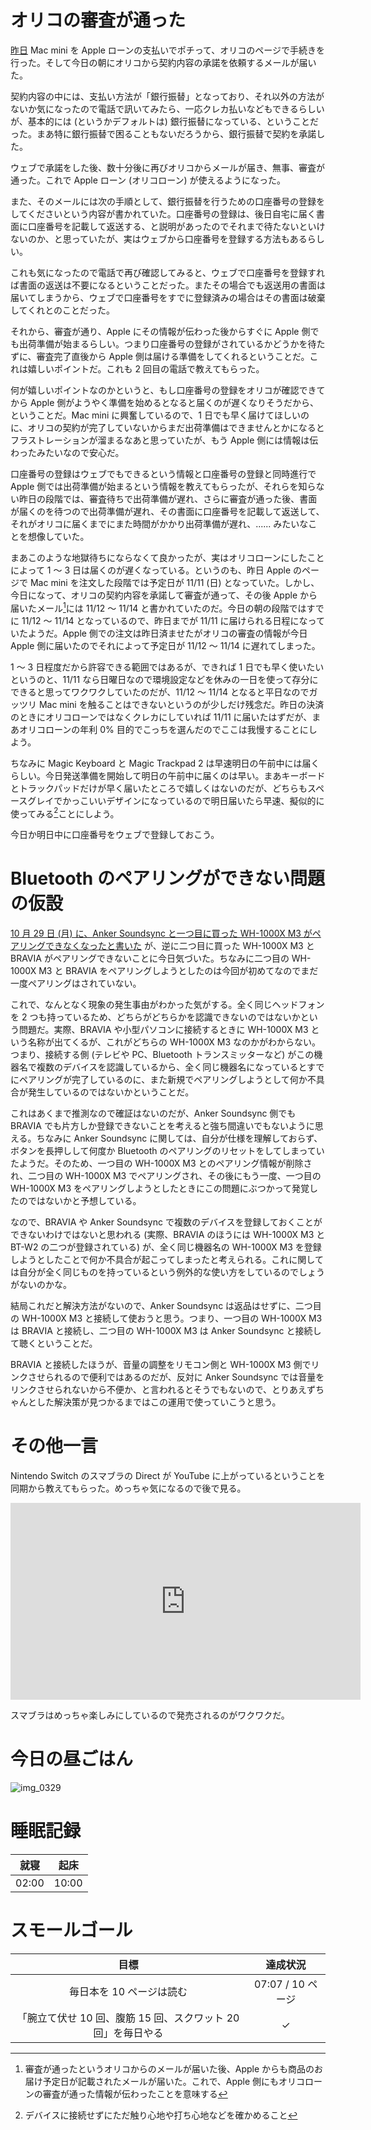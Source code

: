 # オリコの審査が通った
[昨日](/2018/11/01) Mac mini を Apple ローンの支払いでポチって、オリコのページで手続きを行った。そして今日の朝にオリコから契約内容の承諾を依頼するメールが届いた。

契約内容の中には、支払い方法が「銀行振替」となっており、それ以外の方法がないか気になったので電話で訊いてみたら、一応クレカ払いなどもできるらしいが、基本的には (というかデフォルトは) 銀行振替になっている、ということだった。まあ特に銀行振替で困ることもないだろうから、銀行振替で契約を承諾した。

ウェブで承諾をした後、数十分後に再びオリコからメールが届き、無事、審査が通った。これで Apple ローン (オリコローン) が使えるようになった。

また、そのメールには次の手順として、銀行振替を行うための口座番号の登録をしてくださいという内容が書かれていた。口座番号の登録は、後日自宅に届く書面に口座番号を記載して返送する、と説明があったのでそれまで待たないといけないのか、と思っていたが、実はウェブから口座番号を登録する方法もあるらしい。

これも気になったので電話で再び確認してみると、ウェブで口座番号を登録すれば書面の返送は不要になるということだった。またその場合でも返送用の書面は届いてしまうから、ウェブで口座番号をすでに登録済みの場合はその書面は破棄してくれとのことだった。

それから、審査が通り、Apple にその情報が伝わった後からすぐに Apple 側でも出荷準備が始まるらしい。つまり口座番号の登録がされているかどうかを待たずに、審査完了直後から Apple 側は届ける準備をしてくれるということだ。これは嬉しいポイントだ。これも 2 回目の電話で教えてもらった。

何が嬉しいポイントなのかというと、もし口座番号の登録をオリコが確認できてから Apple 側がようやく準備を始めるとなると届くのが遅くなりそうだから、ということだ。Mac mini に興奮しているので、1 日でも早く届けてほしいのに、オリコの契約が完了していないからまだ出荷準備はできませんとかになるとフラストレーションが溜まるなあと思っていたが、もう Apple 側には情報は伝わったみたいなので安心だ。

口座番号の登録はウェブでもできるという情報と口座番号の登録と同時進行で Apple 側では出荷準備が始まるという情報を教えてもらったが、それらを知らない昨日の段階では、審査待ちで出荷準備が遅れ、さらに審査が通った後、書面が届くのを待つので出荷準備が遅れ、その書面に口座番号を記載して返送して、それがオリコに届くまでにまた時間がかかり出荷準備が遅れ、...... みたいなことを想像していた。

まあこのような地獄待ちにならなくて良かったが、実はオリコローンにしたことによって 1 〜 3 日は届くのが遅くなっている。というのも、昨日 Apple のページで Mac mini を注文した段階では予定日が 11/11 (日) となっていた。しかし、今日になって、オリコの契約内容を承諾して審査が通って、その後 Apple から届いたメール[^mail-from-apple]には 11/12 〜 11/14 と書かれていたのだ。今日の朝の段階ではすでに 11/12 〜 11/14 となっているので、昨日までが 11/11 に届けられる日程になっていたようだ。Apple 側での注文は昨日済ませたがオリコの審査の情報が今日 Apple 側に届いたのでそれによって予定日が 11/12 〜 11/14 に遅れてしまった。

[^mail-from-apple]: 審査が通ったというオリコからのメールが届いた後、Apple からも商品のお届け予定日が記載されたメールが届いた。これで、Apple 側にもオリコローンの審査が通った情報が伝わったことを意味する

1 〜 3 日程度だから許容できる範囲ではあるが、できれば 1 日でも早く使いたいというのと、11/11 なら日曜日なので環境設定などを休みの一日を使って存分にできると思ってワクワクしていたのだが、11/12 〜 11/14 となると平日なのでガッツリ Mac mini を触ることはできないというのが少しだけ残念だ。昨日の決済のときにオリコローンではなくクレカにしていれば 11/11 に届いたはずだが、まあオリコローンの年利 0% 目的でこっちを選んだのでここは我慢することにしよう。

ちなみに Magic Keyboard と Magic Trackpad 2 は早速明日の午前中には届くらしい。今日発送準備を開始して明日の午前中に届くのは早い。まあキーボードとトラックパッドだけが早く届いたところで嬉しくはないのだが、どちらもスペースグレイでかっこいいデザインになっているので明日届いたら早速、擬似的に使ってみる[^pseudoly-use]ことにしよう。

[^pseudoly-use]: デバイスに接続せずにただ触り心地や打ち心地などを確かめること

今日か明日中に口座番号をウェブで登録しておこう。

# Bluetooth のペアリングができない問題の仮設
[10 月 29 日 (月) に、Anker Soundsync と一つ目に買った WH-1000X M3 がペアリングできなくなったと書いた](https://diary.noraworld.com/2018/10/29#bluetooth-%E3%81%AE%E3%83%9A%E3%82%A2%E3%83%AA%E3%83%B3%E3%82%B0%E3%81%8C%E3%81%A7%E3%81%8D%E3%81%AA%E3%81%84%E5%95%8F%E9%A1%8C) が、逆に二つ目に買った WH-1000X M3 と BRAVIA がペアリングできないことに今日気づいた。ちなみに二つ目の WH-1000X M3 と BRAVIA をペアリングしようとしたのは今回が初めてなのでまだ一度ペアリングはされていない。

これで、なんとなく現象の発生事由がわかった気がする。全く同じヘッドフォンを 2 つも持っているため、どちらがどちらかを認識できないのではないかという問題だ。実際、BRAVIA や小型パソコンに接続するときに WH-1000X M3 という名称が出てくるが、これがどちらの WH-1000X M3 なのかがわからない。つまり、接続する側 (テレビや PC、Bluetooth トランスミッターなど) がこの機器名で複数のデバイスを認識しているから、全く同じ機器名になっているとすでにペアリングが完了しているのに、また新規でペアリングしようとして何か不具合が発生しているのではないかということだ。

これはあくまで推測なので確証はないのだが、Anker Soundsync 側でも BRAVIA でも片方しか登録できないことを考えると強ち間違いでもないように思える。ちなみに Anker Soundsync に関しては、自分が仕様を理解しておらず、ボタンを長押しして何度か Bluetooth のペアリングのリセットをしてしまっていたようだ。そのため、一つ目の WH-1000X M3 とのペアリング情報が削除され、二つ目の WH-1000X M3 でペアリングされ、その後にもう一度、一つ目の WH-1000X M3 をペアリングしようとしたときにこの問題にぶつかって発覚したのではないかと予想している。

なので、BRAVIA や Anker Soundsync で複数のデバイスを登録しておくことができないわけではないと思われる (実際、BRAVIA のほうには WH-1000X M3 と BT-W2 の二つが登録されている) が、全く同じ機器名の WH-1000X M3 を登録しようとしたことで何か不具合が起こってしまったと考えられる。これに関しては自分が全く同じものを持っているという例外的な使い方をしているのでしょうがないのかな。

結局これだと解決方法がないので、Anker Soundsync は返品はせずに、二つ目の WH-1000X M3 と接続して使おうと思う。つまり、一つ目の WH-1000X M3 は BRAVIA と接続し、二つ目の WH-1000X M3 は Anker Soundsync と接続して聴くということだ。

BRAVIA と接続したほうが、音量の調整をリモコン側と WH-1000X M3 側でリンクさせられるので便利ではあるのだが、反対に Anker Soundsync では音量をリンクさせられないから不便か、と言われるとそうでもないので、とりあえずちゃんとした解決策が見つかるまではこの運用で使っていこうと思う。

# その他一言
Nintendo Switch のスマブラの Direct が YouTube に上がっているということを同期から教えてもらった。めっちゃ気になるので後で見る。

<iframe width="560" height="315" src="https://www.youtube-nocookie.com/embed/JBqz5vGmMAQ" frameborder="0" allow="accelerometer; autoplay; encrypted-media; gyroscope; picture-in-picture" allowfullscreen></iframe>

スマブラはめっちゃ楽しみにしているので発売されるのがワクワクだ。

# 今日の昼ごはん
![img_0329](/images/2018/11/img_0329.jpg)

# 睡眠記録
| 就寝 | 起床 |
|:---:|:---:|
| 02:00 | 10:00 |

# スモールゴール
| 目標 | 達成状況 |
|:---:|:---:|
| 毎日本を 10 ページは読む | 07:07 / 10 ページ |
| 「腕立て伏せ 10 回、腹筋 15 回、スクワット 20 回」を毎日やる | ✓ |
